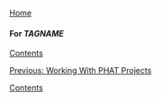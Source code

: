 [Home](https://chgibb.github.io/PHATDocs/)

#### For $TAGNAME$
[Contents](https://chgibb.github.io/PHATDocs/docs/latest/home)

[Previous: Working With PHAT Projects](https://chgibb.github.io/PHATDocs/docs/latest/projects)

[Contents](https://chgibb.github.io/PHATDocs/docs/latest/home)